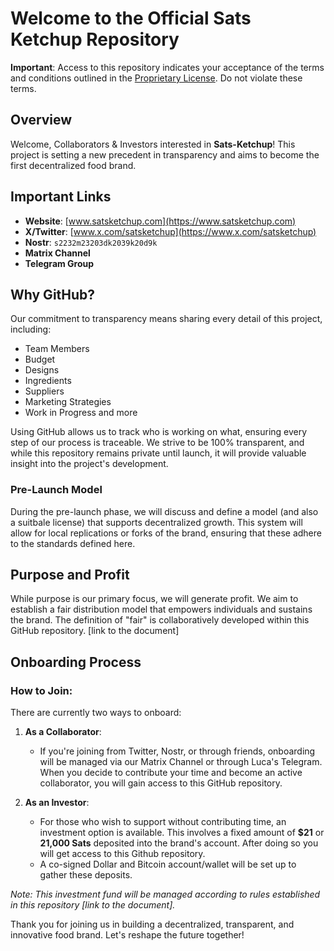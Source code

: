 # Welcome to the Official Sats Ketchup Repository

**Important**: Access to this repository indicates your acceptance of the terms and conditions outlined in the [Proprietary License](LICENSE/current-license/current-license.md). Do not violate these terms. 

## Overview
Welcome, Collaborators & Investors interested in **Sats-Ketchup**! This project is setting a new precedent in transparency and aims to become the first decentralized food brand.

## Important Links
- **Website**: [www.satsketchup.com](https://www.satsketchup.com)
- **X/Twitter**: [www.x.com/satsketchup](https://www.x.com/satsketchup)
- **Nostr**: `s2232m23203dk2039k20d9k`
- **Matrix Channel**
- **Telegram Group**

## Why GitHub?
Our commitment to transparency means sharing every detail of this project, including:
- Team Members
- Budget
- Designs
- Ingredients
- Suppliers
- Marketing Strategies
- Work in Progress and more

Using GitHub allows us to track who is working on what, ensuring every step of our process is traceable. We strive to be 100% transparent, and while this repository remains private until launch, it will provide valuable insight into the project's development.

### Pre-Launch Model
During the pre-launch phase, we will discuss and define a model (and also a suitbale license) that supports decentralized growth. This system will allow for local replications or forks of the brand, ensuring that these adhere to the standards defined here.

## Purpose and Profit
While purpose is our primary focus, we will generate profit. We aim to establish a fair distribution model that empowers individuals and sustains the brand. The definition of "fair" is collaboratively developed within this GitHub repository. [link to the document]

## Onboarding Process
### How to Join:
There are currently two ways to onboard:

1. **As a Collaborator**:
   - If you're joining from Twitter, Nostr, or through friends, onboarding will be managed via our Matrix Channel or through Luca's Telegram. When you decide to contribute your time and become an active collaborator, you will gain access to this GitHub repository.

2. **As an Investor**:
   - For those who wish to support without contributing time, an investment option is available. This involves a fixed amount of **$21** or **21,000 Sats** deposited into the brand's account. After doing so you will get access to this Github repository.
   - A co-signed Dollar and Bitcoin account/wallet will be set up to gather these deposits. 

*Note: This investment fund will be managed according to rules established in this repository [link to the document].*

Thank you for joining us in building a decentralized, transparent, and innovative food brand. Let's reshape the future together!
